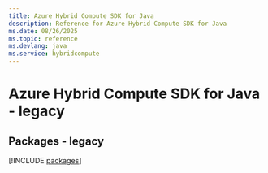 ```yaml
---
title: Azure Hybrid Compute SDK for Java
description: Reference for Azure Hybrid Compute SDK for Java
ms.date: 08/26/2025
ms.topic: reference
ms.devlang: java
ms.service: hybridcompute
---
```

# Azure Hybrid Compute SDK for Java - legacy
## Packages - legacy
[!INCLUDE [packages](hybrid-compute-index.md)]